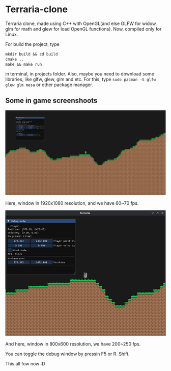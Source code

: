 # Terraria-clone
Terraria clone, made using C++ with OpenGL(and else GLFW for widow, glm for math and glew for load OpenGL functions). Now, compiled only for Linux.

For build the project, type 
```
mkdir build && cd build
cmake ..
make && make run
``` 
in terminal, in projects folder.
Also, maybe you need to download some libraries, like glfw, glew, glm and etc. 
For this, type `sudo pacman -S glfw glew glm mesa` or other package manager.

## Some in game screenshoots

![alt text](previews(alpha)/image.png)

Here, window in 1920x1080 resolution, and we have 60~70 fps.

![alt text](previews(alpha)/image-1.png)

And here, window in 800x600 resolution, we have 200~250 fps.

You can toggle the debug window by pressin F5 or R. Shift.

This all fow now :D
